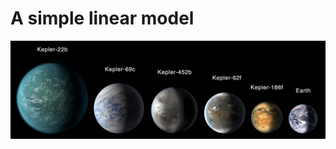 # A simple linear model

<p align="center">
	<img src="./data/Exoplanets.jpg" alt="image01" width="1000">
</p>


